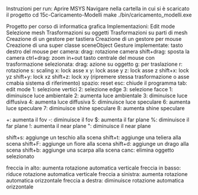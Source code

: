 Instruzioni per run:
  Aprire MSYS
  Navigare nella cartella in cui si è scaricato il progetto
  cd 15c-Caricamento-Modelli
  make
  ./bin/caricamento_modelli.exe


Progetto per corso di informatica grafica
Implementazioni:
  Edit mode
  Selezione mesh
  Trasformazioni su oggetti
  Trasformazioni su parti di mesh
  Creazione di un gestore per tastiera
  Creazione di un gestore per mouse
  Creazione di una super classe sceneObject
Gesture implementate:
  tasto destro del mouse per camera:
    drag: rotazione camera
    shift+drag: sposta la camera
    ctrl+drag: zoom in+out
  tasto centrale del mouse con trasformazione selezionata:
    drag: azione su oggetto
  g: per traslazione
  r: rotazione
  s: scaling
  x: lock asse x
  y: lock asse y
  z: lock asse z
  shift+x: lock yz
  shift+y: lock xz
  shift+z: lock xy
  (ripremere stessa trasformazione o asse cmabia sistema di riferimento)
  spazio: reset
  esc: chiude il programma
  tab: edit mode
  1: selezione vertici
  2: selezione edge
  3: selezione facce
  1: diminuisce luce ambientale
  2: aumenta luce ambientale
  3: diminuisce luce diffusiva
  4: aumenta luce diffusiva
  5: diminuisce luce speculare
  6: aumenta luce speculare
  7: diminuisce shine speculare
  8: aumenta shine speculare

  +: aumenta il fov
  -: diminuisce il fov
  $: aumenta il far plane
  %: diminuisce il far plane
  !: aumenta il near plane
  ": diminuisce il near plane

  shift+s: aggiunge un teschio alla scena
  shift+t: aggiunge una teliera alla scena
  shift+F: aggiunge un fiore alla scena
  shift+d: aggiunge un drago alla scena
  shift+b: aggiunge una scarpa alla scena
  canc: elimina oggetto selezionato

  freccia in alto: aumenta rotazione automatica verticale
  freccia in basso: riduce rotazione automatica verticale
  freccia a sinistra: aumenta rotazione automatica orizzontale
  freccia a destra: diminuisce rotazione automatica orizzontale
  
  
